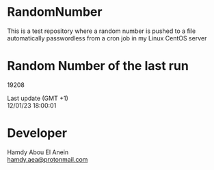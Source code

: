# RandomNumber    
This is a test repository where a random number is pushed to a file automatically passwordless from a cron job in my Linux CentOS server    
# Random Number of the last run   
19208
      
Last update (GMT +1)    
12/01/23 18:00:01
# Developer    
Hamdy Abou El Anein   
hamdy.aea@protonmail.com
